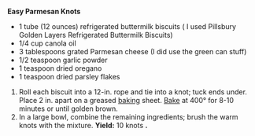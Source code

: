 **Easy Parmesan Knots**



- 1 tube (12 ounces) refrigerated buttermilk biscuits ( I used Pillsbury Golden Layers Refrigerated Buttermilk Biscuits)
- 1/4 cup canola oil
- 3 tablespoons grated Parmesan cheese (I did use the green can stuff)
- 1/2 teaspoon garlic powder
- 1 teaspoon dried oregano
- 1 teaspoon dried parsley flakes

1. Roll each biscuit into a 12-in. rope and tie into a knot; tuck ends under. Place 2 in. apart on a greased [baking](http://realmomkitchen.com/609/easy-parmesan-knots/) sheet. [Bake](http://realmomkitchen.com/609/easy-parmesan-knots/) at 400° for 8-10 minutes or until golden brown.
2. In a large bowl, combine the remaining ingredients; brush the warm knots with the mixture. **Yield:** 10 knots **.**